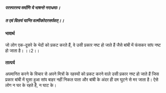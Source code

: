 ##### परस्परस्य मर्माणि ये भाषन्ते नराधमाः।
##### त एवं विलयं यान्ति वल्मीकोदरसर्पवत्।। 

#### भावार्थ

जो लोग एक-दूसरे के भेदों को प्रकट करते हैं, वे उसी प्रकार नष्ट हो जाते हैं जैसे बांबी में फंसकर सांप नष्ट हो जाता है। ।।2।।

#### तात्पर्य

अपमानित करने के विचार से अपने मित्रों के रहस्यों को प्रकट करने वाले उसी प्रकार नष्ट हो जाते हैं जिस प्रकार बांबी में घुसा हुआ सांप बाहर नहीं निकल पाता और बांबी के अंदर ही दम घुटने से मर जाता है। ऐसे लोग न घर के रहते हैं, न घाट के।